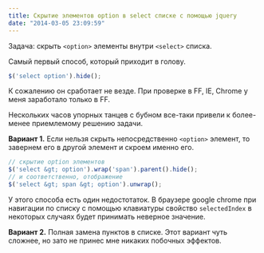```yaml
---
title: Скрытие элементов option в select списке с помощью jquery
date: "2014-03-05 23:09:59"
---
```


Задача: скрыть `<option>` элементы внутри `<select>` списка.

Самый первый способ, который приходит в голову.

```js
$('select option').hide();
```

К сожалению он сработает не везде. При проверке в FF, IE, Chrome у меня заработало только в FF.

Нескольких часов упорных танцев с бубном все-таки привели к более-менее приемлемому решению задачи.

**Вариант 1.** Если нельзя скрыть непосредственно `<option>` элемент, то завернем его в другой элемент и скроем именно его.

```js
// скрытие option элементов
$('select &gt; option').wrap('span').parent().hide();
// и соответственно, отображение
$('select &gt; span &gt; option').unwrap();
```

У этого способа есть один недостотаток. В браузере google chrome при навигации по списку с помощью клавиатуры свойство `selectedIndex` в некоторых случаях будет принимать неверное значение.

**Вариант 2.** Полная замена пунктов в списке. Этот вариант чуть сложнее, но зато не принес мне никаких побочных эффектов.

<!-- лень набирать пример кода -->
